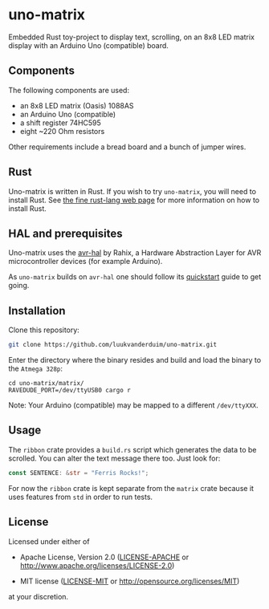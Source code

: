 # uno-matrix

Embedded Rust toy-project to display text, scrolling, on an 8x8 LED matrix display with an Arduino Uno (compatible) board.

## Components

The following components are used:

* an 8x8 LED matrix (Oasis) 1088AS
* an Arduino Uno (compatible)
* a shift register 74HC595
* eight ~220 Ohm resistors

Other requirements include a bread board and a bunch of jumper wires.

## Rust

Uno-matrix is written in Rust. If you wish to try `uno-matrix`, you will need to install Rust.
See [the fine rust-lang web page](https://www.rust-lang.org/) for more information on how to install Rust.

## HAL and prerequisites

Uno-matrix uses the [avr-hal](https://github.com/Rahix/avr-hal) by Rahix, a Hardware Abstraction Layer for AVR microcontroller devices (for example Arduino).

As `uno-matrix` builds on `avr-hal` one should follow its [quickstart](https://github.com/Rahix/avr-hal#quickstart) guide to get going.

## Installation

Clone this repository:

```Bash
git clone https://github.com/luukvanderduim/uno-matrix.git
```

Enter the directory where the binary resides and build and load the binary to the `Atmega 328p`:

```
cd uno-matrix/matrix/
RAVEDUDE_PORT=/dev/ttyUSB0 cargo r
```

Note: Your Arduino (compatible) may be mapped to a different `/dev/ttyXXX`.

## Usage

The `ribbon` crate provides a `build.rs` script which generates the data to be scrolled.
You can alter the text message there too. Just look for:

``` Rust
const SENTENCE: &str = "Ferris Rocks!";
```

For now the `ribbon` crate is kept separate from the `matrix` crate because it uses features from `std` in order to run tests.

## License

Licensed under either of

* Apache License, Version 2.0
   ([LICENSE-APACHE](LICENSE-APACHE) or <http://www.apache.org/licenses/LICENSE-2.0>)

* MIT license
   ([LICENSE-MIT](LICENSE-MIT) or <http://opensource.org/licenses/MIT>)

at your discretion.
